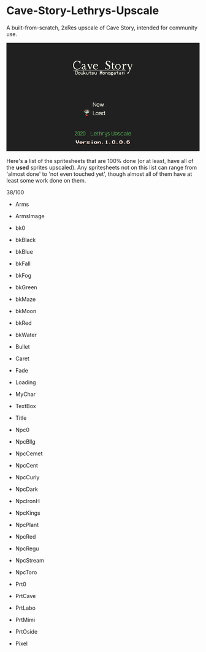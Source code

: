 # Cave-Story-Lethrys-Upscale
A built-from-scratch, 2xRes upscale of Cave Story, intended for community use.

![Screenshot](screenshot.png)

Here's a list of the spritesheets that are 100% done (or at least, have all of the **used** sprites upscaled). Any spritesheets not on this list can range from 'almost done' to 'not even touched yet', though almost all of them have at least some work done on them.

38/100

- Arms
- ArmsImage
- bk0
- bkBlack
- bkBlue
- bkFall
- bkFog
- bkGreen
- bkMaze
- bkMoon
- bkRed
- bkWater
- Bullet
- Caret
- Fade
- Loading
- MyChar
- TextBox
- Title

- Npc0
- NpcBllg
- NpcCemet
- NpcCent
- NpcCurly
- NpcDark
- NpcIronH
- NpcKings
- NpcPlant
- NpcRed
- NpcRegu
- NpcStream
- NpcToro

- Prt0
- PrtCave
- PrtLabo
- PrtMimi
- PrtOside

- Pixel
